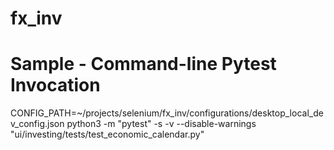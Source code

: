 # fx_inv

# Sample - Command-line Pytest Invocation

CONFIG_PATH=~/projects/selenium/fx_inv/configurations/desktop_local_dev_config.json python3 -m "pytest" -s -v --disable-warnings "ui/investing/tests/test_economic_calendar.py"
